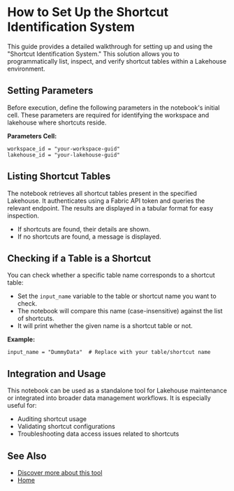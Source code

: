 How to Set Up the Shortcut Identification System
================================================

This guide provides a detailed walkthrough for setting up and using the "Shortcut Identification System." This solution allows you to programmatically list, inspect, and verify shortcut tables within a Lakehouse environment.

Setting Parameters
------------------

Before execution, define the following parameters in the notebook's initial cell. These parameters are required for identifying the workspace and lakehouse where shortcuts reside.

**Parameters Cell:**


```
workspace_id = "your-workspace-guid"
lakehouse_id = "your-lakehouse-guid"
```

Listing Shortcut Tables
-----------------------

The notebook retrieves all shortcut tables present in the specified Lakehouse. It authenticates using a Fabric API token and queries the relevant endpoint. The results are displayed in a tabular format for easy inspection.
*   If shortcuts are found, their details are shown.
*   If no shortcuts are found, a message is displayed.

Checking if a Table is a Shortcut
---------------------------------

You can check whether a specific table name corresponds to a shortcut table:
*   Set the `input_name` variable to the table or shortcut name you want to check.
*   The notebook will compare this name (case-insensitive) against the list of shortcuts.
*   It will print whether the given name is a shortcut table or not.

**Example:**

`input_name = "DummyData"  # Replace with your table/shortcut name`

Integration and Usage
---------------------

This notebook can be used as a standalone tool for Lakehouse maintenance or integrated into broader data management workflows. It is especially useful for:
*   Auditing shortcut usage
*   Validating shortcut configurations
*   Troubleshooting data access issues related to shortcuts

## **See Also**

- [Discover more about this tool](https://github.com/Onyx-Data/FabOps-Toolkit/docs/Onyx-Tools/shortcut-identification)
- [Home](https://github.com/Onyx-Data/FabOps-Toolkit/README.md)

